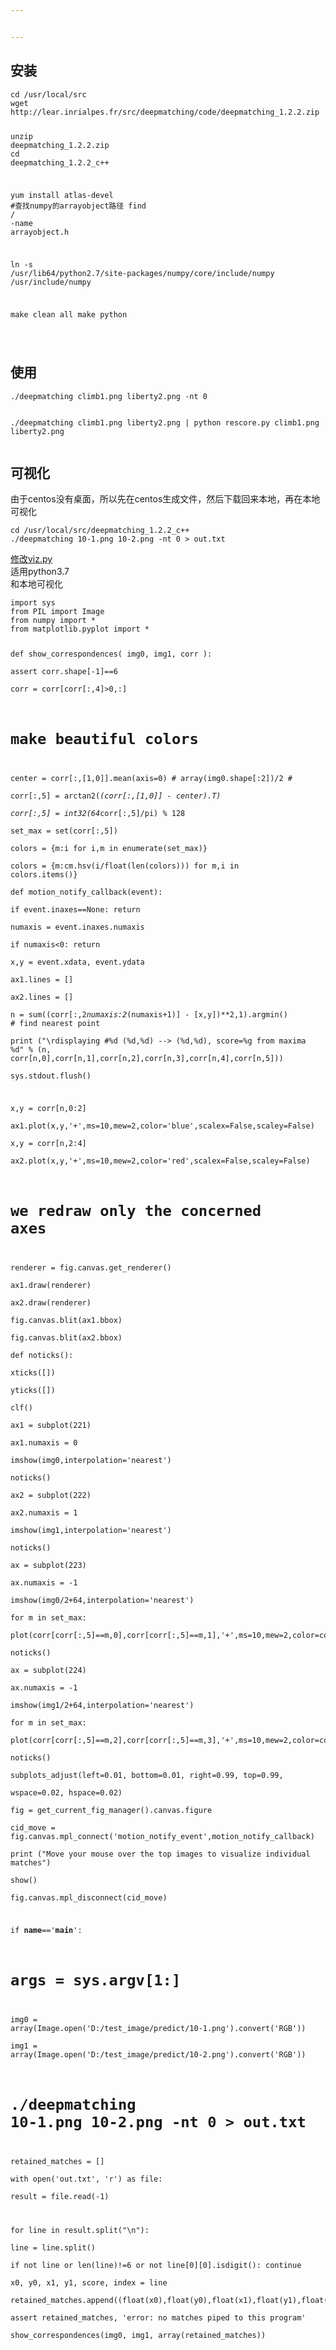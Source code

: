 ```yaml
---


---
```


<h2 id="安装">安装</h2>
<pre class=" language-python"><code class="prism  language-python">cd <span class="token operator">/</span>usr<span class="token operator">/</span>local<span class="token operator">/</span>src
wget http<span class="token punctuation">:</span><span class="token operator">//</span>lear<span class="token punctuation">.</span>inrialpes<span class="token punctuation">.</span>fr<span class="token operator">/</span>src<span class="token operator">/</span>deepmatching<span class="token operator">/</span>code<span class="token operator">/</span>deepmatching_1<span class="token number">.2</span><span class="token punctuation">.</span><span class="token number">2</span><span class="token punctuation">.</span><span class="token builtin">zip</span>

unzip deepmatching_1<span class="token number">.2</span><span class="token punctuation">.</span><span class="token number">2</span><span class="token punctuation">.</span><span class="token builtin">zip</span>
cd deepmatching_1<span class="token number">.2</span><span class="token punctuation">.</span>2_c<span class="token operator">+</span><span class="token operator">+</span>

yum install atlas<span class="token operator">-</span>devel
<span class="token comment">#查找numpy的arrayobject路径</span>
find <span class="token operator">/</span> <span class="token operator">-</span>name arrayobject<span class="token punctuation">.</span>h

ln <span class="token operator">-</span>s  <span class="token operator">/</span>usr<span class="token operator">/</span>lib64<span class="token operator">/</span>python2<span class="token number">.7</span><span class="token operator">/</span>site<span class="token operator">-</span>packages<span class="token operator">/</span>numpy<span class="token operator">/</span>core<span class="token operator">/</span>include<span class="token operator">/</span>numpy <span class="token operator">/</span>usr<span class="token operator">/</span>include<span class="token operator">/</span>numpy

make clean <span class="token builtin">all</span>
make python

</code></pre>
<h2 id="使用">使用</h2>
<pre><code>./deepmatching climb1.png liberty2.png -nt 0

./deepmatching climb1.png liberty2.png | python rescore.py climb1.png liberty2.png
</code></pre>
<h2 id="可视化">可视化</h2>
<p>由于centos没有桌面，所以先在centos生成文件，然后下载回来本地，再在本地可视化</p>
<pre><code>cd /usr/local/src/deepmatching_1.2.2_c++
./deepmatching 10-1.png 10-2.png -nt 0 &gt; out.txt
</code></pre>
<p><a href="http://xn--viz-5n0el78g.py">修改viz.py</a><br>
适用python3.7<br>
和本地可视化</p>
<pre><code>import sys  
from PIL import Image  
from numpy import *  
from matplotlib.pyplot import *  
  
  
def show_correspondences( img0, img1, corr ):  
  assert corr.shape[-1]==6  
  corr = corr[corr[:,4]&gt;0,:]  
  # make beautiful colors  
  center = corr[:,[1,0]].mean(axis=0) # array(img0.shape[:2])/2 #  
  corr[:,5] = arctan2(*(corr[:,[1,0]] - center).T)  
  corr[:,5] = int32(64*corr[:,5]/pi) % 128  
  set_max = set(corr[:,5])  
  colors = {m:i for i,m in enumerate(set_max)}  
  colors = {m:cm.hsv(i/float(len(colors))) for m,i in colors.items()}  
  def motion_notify_callback(event):  
  if event.inaxes==None: return  
  numaxis = event.inaxes.numaxis  
      if numaxis&lt;0: return  
  x,y = event.xdata, event.ydata  
      ax1.lines = []  
  ax2.lines = []  
  n = sum((corr[:,2*numaxis:2*(numaxis+1)] - [x,y])**2,1).argmin() # find nearest point  
  print ("\rdisplaying #%d (%d,%d) --&gt; (%d,%d), score=%g from maxima %d" % (n, corr[n,0],corr[n,1],corr[n,2],corr[n,3],corr[n,4],corr[n,5]))  
  sys.stdout.flush()  
  
  x,y = corr[n,0:2]  
  ax1.plot(x,y,'+',ms=10,mew=2,color='blue',scalex=False,scaley=False)  
  x,y = corr[n,2:4]  
  ax2.plot(x,y,'+',ms=10,mew=2,color='red',scalex=False,scaley=False)  
  # we redraw only the concerned axes  
  renderer = fig.canvas.get_renderer()  
  ax1.draw(renderer)    
 ax2.draw(renderer)  
  fig.canvas.blit(ax1.bbox)  
  fig.canvas.blit(ax2.bbox)  
  def noticks():  
  xticks([])  
  yticks([])  
  clf()  
  ax1 = subplot(221)  
  ax1.numaxis = 0  
  imshow(img0,interpolation='nearest')  
  noticks()  
  ax2 = subplot(222)  
  ax2.numaxis = 1  
  imshow(img1,interpolation='nearest')  
  noticks()  
  ax = subplot(223)  
  ax.numaxis = -1  
  imshow(img0/2+64,interpolation='nearest')  
  for m in set_max:  
  plot(corr[corr[:,5]==m,0],corr[corr[:,5]==m,1],'+',ms=10,mew=2,color=colors[m],scalex=0,scaley=0)  
  noticks()  
  ax = subplot(224)  
  ax.numaxis = -1  
  imshow(img1/2+64,interpolation='nearest')  
  for m in set_max:  
  plot(corr[corr[:,5]==m,2],corr[corr[:,5]==m,3],'+',ms=10,mew=2,color=colors[m],scalex=0,scaley=0)  
  noticks()  
  subplots_adjust(left=0.01, bottom=0.01, right=0.99, top=0.99,  
  wspace=0.02, hspace=0.02)  
  fig = get_current_fig_manager().canvas.figure  
    cid_move = fig.canvas.mpl_connect('motion_notify_event',motion_notify_callback)  
  print ("Move your mouse over the top images to visualize individual matches")  
  show()  
  fig.canvas.mpl_disconnect(cid_move)  
  
  
  
if __name__=='__main__':  
  # args = sys.argv[1:]  
  img0 = array(Image.open('D:/test_image/predict/10-1.png').convert('RGB'))  
  img1 = array(Image.open('D:/test_image/predict/10-2.png').convert('RGB'))  
  
  # ./deepmatching 10-1.png 10-2.png -nt 0 &gt; out.txt  
  
  retained_matches = []  
  with open('out.txt', 'r') as file:  
  result = file.read(-1)  
  
  for line in result.split("\n"):  
  line = line.split()  
  if not line or len(line)!=6 or not line[0][0].isdigit(): continue  
  x0, y0, x1, y1, score, index = line  
    retained_matches.append((float(x0),float(y0),float(x1),float(y1),float(score),float(index)))  
  assert retained_matches, 'error: no matches piped to this program'  
  show_correspondences(img0, img1, array(retained_matches))
</code></pre>


